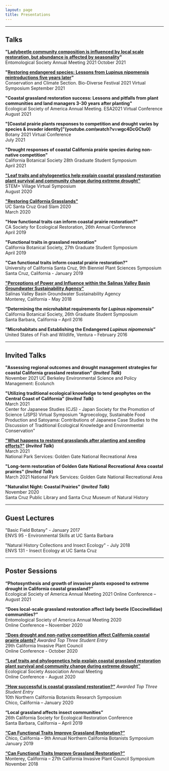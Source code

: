 ```yaml
---
layout: page
title: Presentations
---
```

--------------------
## Talks
**"[Ladybeetle community composition is influenced by local scale restoration, but abundance is affected by seasonality](https://youtu.be/ofUoIvD-tYw)"**  
Entomological Society Annual Meeting 2021 
October 2021 

**"[Restoring endangered species: Lessons from Lupinus nipomensis reintroductions five years later](https://youtu.be/Z7-r-8f7i-I)"**  
Conservation and Climate Section. Bio-Diverse Festival 2021 Virtual Symposium 
September 2021  

**"Coastal grassland restoration success: Lessons and pitfalls from plant communities and land managers 3-30 years after planting"**  
Ecological Society of America Annual Meeting. ESA2021 Virtual Conference  
August 2021  

**"[Coastal prairie plants responses to competition and drought varies by species & invader identity]"(youtube.com\watch?v=wgc4DcGCtu0)**  
Botany 2021 Virtual Conference  
July 2021  

**"Drought responses of coastal California prairie species during non-native competition"**  
California Botanical Society 28th Graduate Student Symposium  
April 2021  

**["Leaf traits and phylogenetics help explain coastal grassland restoration plant survival and community change during extreme drought"](https://youtu.be/dZgtgLgiHz4)**  
STEM+ Village Virtual Symposium  
August 2020  

**["Restoring California Grasslands"](https://youtu.be/TFtuxyul_-s)**  
UC Santa Cruz Grad Slam 2020  
March 2020

**"How functional traits can inform coastal prairie restoration?"**  
CA Society for Ecological Restoration, 26th Annual Conference  
April 2019  

**"Functional traits in grassland restoration"**  
California Botanical Society, 27th Graduate Student Symposium  
April 2019 

**"Can functional traits inform coastal prairie restoration?"**                                                                         
University of California Santa Cruz, 9th Bienniel Plant Sciences Symposium                                 
Santa Cruz, California - January 2019

**["Perceptions of Power and Influence within the Salinas Valley Basin Groundwater Sustainability Agency"](https://cpb-us-e1.wpmucdn.com/sites.ucsc.edu/dist/e/483/files/2018/06/Final-Project-Presentation-279hr8u.pdf)**                              
Salinas Valley Basin Groundwater Sustainability Agency                                                                           
Monterey, California - May 2018

**“Determining the microhabitat requirements for *Lupinus nipomensis*”**          
California Botanical Society, 26th Graduate Student Symposium       
Santa Barbara, California – April 2016 

**“Microhabitats and Establishing the Endangered *Lupinus nipomensis*”**         
United States of Fish and Wildlife, Ventura – February 2016


--------------------
## Invited Talks 
**"Assessing regional outcomes and drought management strategies for coastal California grassland restoration" (*Invited Talk*)**  
November 2021 
UC Berkeley Environmental Science and Policy Management: Ecolunch 

**"Utilizing traditional ecological knowledge to tend geophytes on the Central Coast of California" (*Invited Talk*)**  
March 2021  
Center for Japanese Studies (CJS) - Japan Society for the Promotion of Science (JSPS) 
Virtual Symposium "Agroecology, Sustainable Food Production and Satoyama: 
Contributions of Japanese Case Studies to the Discussion of Traditional 
Ecological Knowledge and Environmental Conservation" 

**["What happens to restored grasslands after planting and seeding efforts?"](https://www.youtube.com/watch?v=aAjeW0VM0gg&list=PL8rW4MwMEcUnzNN4GUIDKIf8Ez9NtSRid&index=2) (*Invited Talk*)**  
March 2021  
National Park Services: Golden Gate National Recreational Area

**"Long-term restoration of Golden Gate National Recreational Area coastal prairies" (*Invited Talk*)**  
March 2021
National Park Services: Golden Gate National Recreational Area

**"Naturalist Night: Coastal Prairies" (*Invited Talk*)**  
November 2020  
Santa Cruz Public Library and Santa Cruz Museum of Natural History  


--------------------
## Guest Lectures

"Basic Field Botany" - January 2017  
ENVS 95 - Environmental Skills at UC Santa Barbara

"Natural History Collections and Insect Ecology" - July 2018  
ENVS 131 - Insect Ecology at UC Santa Cruz


--------------------
## Poster Sessions
**“Photosynthesis and growth of invasive plants exposed to extreme drought in California coastal grassland?”**  
Ecological Society of America Annual Meeting 2021 
Online Conference – August 2021

**“Does local-scale grassland restoration affect lady beetle (Coccinellidae) communities?”**  
Entomological Society of America Annual Meeting 2020   
Online Conference – November 2020

**[“Does drought and non-native competition affect California coastal prairie plants?](https://www.researchgate.net/deref/http%3A%2F%2Fdx.doi.org%2F10.13140%2FRG.2.2.34337.84329?_sg%5B0%5D=3uB10nmDg7FDOAe9K1n9KuQ5mHM_FWZCJ_JVBEQJ1VumXh4xcVahGnCjNUyB2YTV5n3oRWN4kQTbC5aQvgF6ffm5OA.x8sQqfkU7nm8jo0O5QTfx6DF5gKTCkHE3sjMArR9icVWSisZHf9YMjEK-Hm9wHhSMHHBjgqkz1hdww2wuRe5Yw)** *Awarded Top Three Student Entry*  
29th California Invasive Plant Council    
Online Conference - October 2020 

**[“Leaf traits and phylogenetics help explain coastal grassland restoration plant survival and community change during extreme drought”](https://www.researchgate.net/deref/http%3A%2F%2Fdx.doi.org%2F10.13140%2FRG.2.2.28095.74407?_sg%5B0%5D=NVyTXskUAy9WInyBf1fgriT16v9m4jJ7ZKeQiLXPme6VUtbtf0kAe-fqJGBqn3wCK4f-grmI5kzJ3zt_bnsrFyJjpw.-Qr1D7uvTXHSHsy2_d7OSBriICqO8gZ8s21rE4qaSDN1WaOXMVuI3-oD6bctnlMr53-9KOIPmIvpaDPaqW6-Xw)**  
Ecological Society Association Annual Meeting  
Online Conference - August 2020  

**[“How successful is coastal grassland restoration?”](https://www.researchgate.net/deref/http%3A%2F%2Fdx.doi.org%2F10.13140%2FRG.2.2.12996.24968?_sg%5B0%5D=7ulXLOkd4vNNM1awS0khyhDz-vk5uwcpSTBz_wUQMyzZzTilwqDJoLp8GQgsiMDG3eTncliEb0ES10FA94SWSdgmKA.z7spsbrlWnsJCWT2m8_qAfORJDvH5MqVk0QnR1Zz4XqN7_35OPv665kFkv0wCbRC_lCLi5KtpEfsHfOGqIWISg)** *Awarded Top Three Student Entry*  
10th Northern California Botanists Research Symposium  
Chico, California – January 2020  

**“Local grassland affects insect communities”**  
26th California Society for Ecological Restoration Conference  
Santa Barbara, California – April 2019

**[“Can Functional Traits Improve Grassland Restoration?”](http://www.norcalbotanists.org/files/NCB_2019_Poster15_LuongJ.pdf)**                
Chico, California – 9th Annual Northern California Botanists Symposium                                        
January 2019

**[“Can Functional Traits Improve Grassland Restoration?”](https://www.researchgate.net/deref/http%3A%2F%2Fdx.doi.org%2F10.13140%2FRG.2.2.12996.24968?_sg%5B0%5D=7ulXLOkd4vNNM1awS0khyhDz-vk5uwcpSTBz_wUQMyzZzTilwqDJoLp8GQgsiMDG3eTncliEb0ES10FA94SWSdgmKA.z7spsbrlWnsJCWT2m8_qAfORJDvH5MqVk0QnR1Zz4XqN7_35OPv665kFkv0wCbRC_lCLi5KtpEfsHfOGqIWISg)**                                      
Monterey, California – 27th California Invasive Plant Council Symposium                    
November 2018
